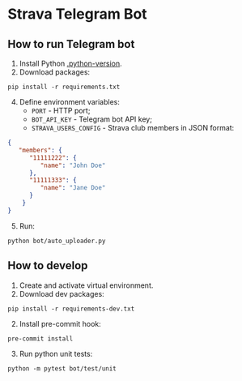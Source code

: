 # Strava Telegram Bot

## How to run Telegram bot

1. Install Python [.python-version](bot/.python-version).
3. Download packages:
```shell
pip install -r requirements.txt
```
4. Define environment variables:
   - `PORT` - HTTP port;
   - `BOT_API_KEY` - Telegram bot API key;
   - `STRAVA_USERS_CONFIG` - Strava club members in JSON format:
```json
{
   "members": {
      "11111222": {
         "name": "John Doe"
      },
      "11111333": {
         "name": "Jane Doe"
      }
    }
}
```
5. Run:
```shell
python bot/auto_uploader.py
```

## How to develop

1. Create and activate virtual environment.
2. Download dev packages:
```shell
pip install -r requirements-dev.txt
```

2. Install pre-commit hook:
```shell
pre-commit install
```

3. Run python unit tests:
```shell
python -m pytest bot/test/unit
```
